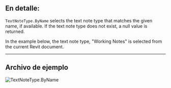 ## En detalle:
`TextNoteType.ByName` selects the text note type that matches the given name, if available. If the text note type does not exist, a null value is returned.

In the example below, the text note type, "Working Notes" is selected from the current Revit document.

___
## Archivo de ejemplo

![TextNoteType.ByName](./Revit.Elements.TextNoteType.ByName_img.jpg)
